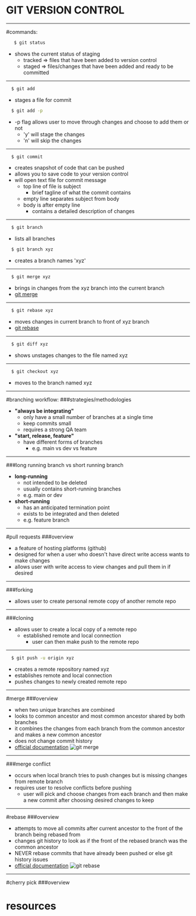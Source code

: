 # GIT VERSION CONTROL

---

#commands:
```bash
   $ git status
```
* shows the current status of staging
  * tracked => files that have been added to version control
  * staged => files/changes that have been added and ready to be committed
---

```bash
  $ git add 
```
* stages a file for commit
```bash
  $ git add -p 
```
* -p flag allows user to move through changes and choose to add them or not
  * 'y' will stage the changes
  * 'n' will skip the changes
---

```bash
  $ git commit 
```
* creates snapshot of code that can be pushed
* allows you to save code to your version control
* will open text file for commit message
  * top line of file is subject
    * brief tagline of what the commit contains
  * empty line separates subject from body
  * body is after empty line
    * contains a detailed description of changes
---
    
```bash
  $ git branch
```
* lists all branches 

```bash
  $ git branch xyz
```
* creates a branch names 'xyz'
---

```bash
  $ git merge xyz 
```
* brings in changes from the xyz branch into the current branch
* [git merge](https://git-scm.com/docs/git-merge)
---

```bash
  $ git rebase xyz 
```
* moves changes in current branch to front of xyz branch
* [git rebase](https://git-scm.com/docs/git-rebase)
---

```bash
  $ git diff xyz
```
* shows unstages changes to the file named xyz
---

```bash
  $ git checkout xyz
```
* moves to the branch named xyz
---



#branching workflow:
###strategies/methodologies
* **"always be integrating"**
  * only have a small number of branches at a single time
  * keep commits small 
  * requires a strong QA team
* **"start, release, feature"**
  * have different forms of branches
    * e.g. main vs dev vs feature
---
###long running branch vs short running branch
* **long-running** 
  * not intended to be deleted 
  * usually contains short-running branches
  * e.g. main or dev
* **short-running**
  * has an anticipated termination point
  * exists to be integrated and then deleted
  * e.g. feature branch
---
  
#pull requests
###overview
* a feature of hosting platforms (github)
* designed for when a user who doesn't have direct write access wants to make changes
* allows user with write access to view changes and pull them in if desired
---
###forking
* allows user to create personal remote copy of another remote repo
---
###cloning
* allows user to create a local copy of a remote repo
  * established remote and local connection
    * user can then make push to the remote repo
---
```bash
  $ git push -u origin xyz 
```
* creates a remote repository named xyz
* establishes remote and local connection
* pushes changes to newly created remote repo
---
#merge
###overview
* when two unique branches are combined
* looks to common ancestor and most common ancestor shared by both branches
* it combines the changes from each branch from the common ancestor and makes a new common ancestor
* does not change commit history
* [official documentation](https://git-scm.com/docs/git-merge)
![git merge](https://wac-cdn.atlassian.com/dam/jcr:4639eeb8-e417-434a-a3f8-a972277fc66a/02%20Merging%20main%20into%20the%20feature%20branh.svg?cdnVersion=140)

---
###merge conflict
* occurs when local branch tries to push changes but is missing changes from remote branch
* requires user to resolve conflicts before pushing
  * user will pick and choose changes from each branch and then make a new commit after choosing desired changes to keep
---
  
#rebase
###overview
* attempts to move all commits after current ancestor to the front of the branch being rebased from
* changes git history to look as if the front of the rebased branch was the common ancestor
* NEVER rebase commits that have already been pushed or else git history issues
* [official documentation](https://git-scm.com/docs/git-rebase)
![git rebase](https://wac-cdn.atlassian.com/dam/jcr:2908e0e6-f74b-4425-b5d2-f5eca8cfcd99/05%20Rebasing%20the%20main%20branch.svg?cdnVersion=140)
---
#cherry pick
###overview

# resources